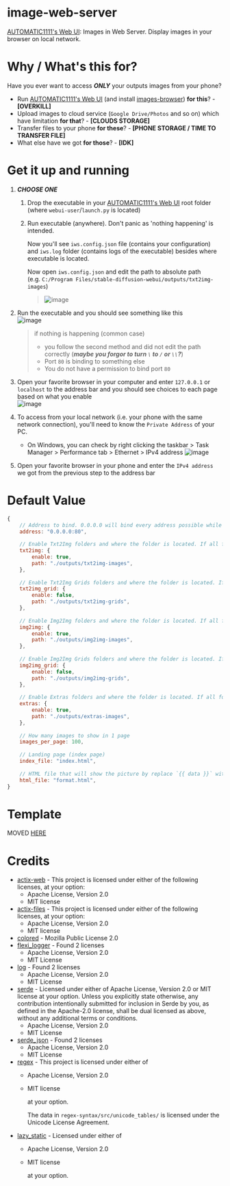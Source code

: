 # image-web-server

[AUTOMATIC1111's Web UI](https://github.com/AUTOMATIC1111/stable-diffusion-webui): Images in Web Server. Display images in your browser on local network.

# Why / What's this for?

Have you ever want to access ***ONLY*** your outputs images from your phone?   
- Run [AUTOMATIC1111's Web UI](https://github.com/AUTOMATIC1111/stable-diffusion-webui) (and install [images-browser](https://github.com/yfszzx/stable-diffusion-webui-images-browser)) **for this**? - **[OVERKILL]**
- Upload images to cloud service (`Google Drive/Photos` and so on) which have limitation **for that**? - **[CLOUDS STORAGE]**
- Transfer files to your phone **for these**? - **[PHONE STORAGE / TIME TO TRANSFER FILE]**
- What else have we got **for those**? - **[IDK]**

# Get it up and running

1. ***CHOOSE ONE***
    1. Drop the executable in your [AUTOMATIC1111's Web UI](https://github.com/AUTOMATIC1111/stable-diffusion-webui) root folder (where `webui-user`/`launch.py` is located)
    1. Run executable (anywhere). Don't panic as 'nothing happening' is intended.  
    
        Now you'll see `iws.config.json` file (contains your configuration) and `iws.log` folder (contains logs of the executable) besides where executable is located.   
    
        Now open `iws.config.json` and edit the path to absolute path  
        (e.g. `C:/Program Files/stable-diffusion-webui/outputs/txt2img-images`)
        
        > ![image](https://user-images.githubusercontent.com/76484203/221943215-9eb2302e-5192-4a4b-af45-dc64b51f8e37.png)

2. Run the executable and you should see something like this  
![image](https://user-images.githubusercontent.com/76484203/221947675-f9ccefa6-b859-4e25-80be-8eae02c40d3e.png)
    > if nothing is happening (common case)
    >  - you follow the second method and did not edit the path correctly (***maybe you forgor to turn `\` to `/` or `\\`?***)
    >  - Port `80` is binding to something else
    >  - You do not have a permission to bind port `80`

3. Open your favorite browser in your computer and enter `127.0.0.1` or `localhost` to the address bar and you should see choices to each page based on what you enable  
![image](https://user-images.githubusercontent.com/76484203/221944419-7c852d8b-e701-4cab-931f-21e18089c0b8.png)

4. To access from your local network (i.e. your phone with the same network connection), you'll need to know the `Private Address` of your PC.

    - On Windows, you can check by right clicking the taskbar > Task Manager > Performance tab > Ethernet > IPv4 address
      ![image](https://user-images.githubusercontent.com/76484203/219963235-1152b102-b2b9-4985-ae83-69e2c2d161ae.png)

5. Open your favorite browser in your phone and enter the `IPv4 address` we got from the previous step to the address bar

# Default Value

```javascript
{
    // Address to bind. 0.0.0.0 will bind every address possible while 80 is the port. So you can access with `localhost` or `127.0.0.1` or your local IPv4
    address: "0.0.0.0:80", 
    
    // Enable Txt2Img folders and where the folder is located. If all folders are disable, it'll panic
    txt2img: {
        enable: true,
        path: "./outputs/txt2img-images",
    },
    
    // Enable Txt2Img Grids folders and where the folder is located. If all folders are disable, it'll panic
    txt2img_grid: {
        enable: false,
        path: "./outputs/txt2img-grids",
    },
    
    // Enable Img2Img folders and where the folder is located. If all folders are disable, it'll panic
    img2img: {
        enable: true,
        path: "./outputs/img2img-images",
    },
    
    // Enable Img2Img Grids folders and where the folder is located. If all folders are disable, it'll panic
    img2img_grid: {
        enable: false,
        path: "./outputs/img2img-grids",
    },
    
    // Enable Extras folders and where the folder is located. If all folders are disable, it'll panic
    extras: {
        enable: true,
        path: "./outputs/extras-images",
    },
    
    // How many images to show in 1 page
    images_per_page: 100,
    
    // Landing page (index page)
    index_file: "index.html",
    
    // HTML file that will show the picture by replace `{{ data }}` with image source
    html_file: "format.html",
}
```

# Template

MOVED [HERE](https://github.com/Meonako/image-web-server/wiki/Template)

# Credits

- [actix-web](https://github.com/actix/actix-web) - This project is licensed under either of the following licenses, at your option:
  - Apache License, Version 2.0
  - MIT license
- [actix-files](https://github.com/actix/actix-web/tree/master/actix-files) - This project is licensed under either of the following licenses, at your option:
  - Apache License, Version 2.0
  - MIT license
- [colored](https://github.com/mackwic/colored) - Mozilla Public License 2.0
- [flexi_logger](https://github.com/emabee/flexi_logger) - Found 2 licenses
  - Apache License, Version 2.0
  - MIT License
- [log](https://github.com/rust-lang/log) - Found 2 licenses
  - Apache License, Version 2.0
  - MIT License
- [serde](https://github.com/serde-rs/serde) - Licensed under either of Apache License, Version 2.0 or MIT license at your option. Unless you explicitly state otherwise, any contribution intentionally submitted for inclusion in Serde by you, as defined in the Apache-2.0 license, shall be dual licensed as above, without any additional terms or conditions.
  - Apache License, Version 2.0
  - MIT License
- [serde_json](https://github.com/serde-rs/json) - Found 2 licenses
  - Apache License, Version 2.0
  - MIT License
- [regex](https://github.com/rust-lang/regex) - This project is licensed under either of
  - Apache License, Version 2.0
  - MIT license  

    at your option.

    The data in `regex-syntax/src/unicode_tables/` is licensed under the Unicode License Agreement.
- [lazy_static](https://github.com/rust-lang-nursery/lazy-static.rs) - Licensed under either of
  - Apache License, Version 2.0
  - MIT license  

    at your option.
